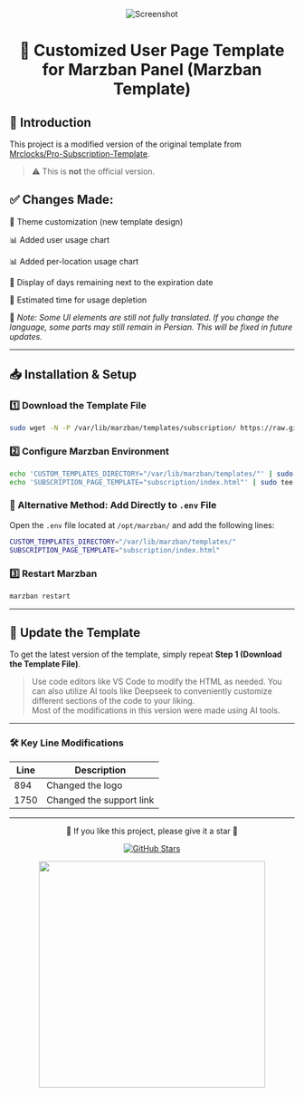 <div align="center">
  
![Screenshot](tmp.png)

# 📌 Customized User Page Template for Marzban Panel (Marzban Template)
</div>

## 🎨 Introduction

This project is a modified version of the original template from [Mrclocks/Pro-Subscription-Template](https://github.com/Mrclocks/Pro-Subscription-Template).

> ⚠️ This is **not** the official version.

## ✅ Changes Made:

🎨 Theme customization (new template design)
  
📊 Added user usage chart  

📊 Added per-location usage chart  

🧭 Display of days remaining next to the expiration date  

🔋 Estimated time for usage depletion  

📝 *Note: Some UI elements are still not fully translated. If you change the language, some parts may still remain in Persian. This will be fixed in future updates.*

---

## 📥 Installation & Setup

### 1️⃣ Download the Template File

```bash
sudo wget -N -P /var/lib/marzban/templates/subscription/ https://raw.githubusercontent.com/sarouk/Pro-Subscription-Template/main/index.html
```

### 2️⃣ Configure Marzban Environment

```bash
echo 'CUSTOM_TEMPLATES_DIRECTORY="/var/lib/marzban/templates/"' | sudo tee -a /opt/marzban/.env
echo 'SUBSCRIPTION_PAGE_TEMPLATE="subscription/index.html"' | sudo tee -a /opt/marzban/.env
```

### 📝 Alternative Method: Add Directly to `.env` File

Open the `.env` file located at `/opt/marzban/` and add the following lines:

```bash
CUSTOM_TEMPLATES_DIRECTORY="/var/lib/marzban/templates/"
SUBSCRIPTION_PAGE_TEMPLATE="subscription/index.html"
```

### 3️⃣ Restart Marzban

```bash
marzban restart
```

---

## 🔄 Update the Template

To get the latest version of the template, simply repeat **Step 1 (Download the Template File)**.

> Use code editors like VS Code to modify the HTML as needed. You can also utilize AI tools like Deepseek to conveniently customize different sections of the code to your liking.  
> Most of the modifications in this version were made using AI tools.

---

### 🛠 Key Line Modifications

| Line   | Description               |
|--------|---------------------------|
| 894    | Changed the logo          |
| 1750   | Changed the support link  |

---

<div align="center">
  <p>🌟 If you like this project, please give it a star 🌟</p>

  <p>
    <a href="https://github.com/sarouk/Pro-Subscription-Template">
      <img src="https://img.shields.io/github/stars/sarouk/Pro-Subscription-Template?style=social" alt="GitHub Stars">
    </a>
  </p>

  <img src="https://i.postimg.cc/xCdWMHhw/IMG-7600.gif" width="400"/>
</div>